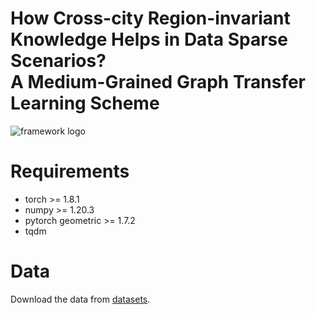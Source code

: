 # How Cross-city Region-invariant Knowledge Helps in Data Sparse Scenarios? <br />A Medium-Grained Graph Transfer Learning Scheme
![framework logo](https://github.com/zhangyudongUSTC/C2ReST/blob/main/model.png)


# Requirements
+ torch >= 1.8.1
+ numpy >= 1.20.3
+ pytorch geometric >= 1.7.2
+ tqdm


# Data
Download the data from [datasets](https://drive.google.com/file/d/16xbiRvh5jJx2A4Swv9dEMEz_Y0AEoQTM/view).
